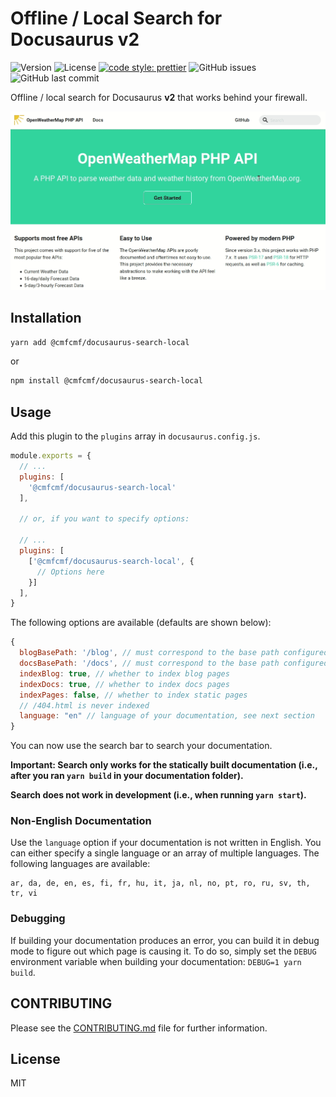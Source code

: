 # Offline / Local Search for Docusaurus v2

![Version](https://img.shields.io/npm/v/@cmfcmf/docusaurus-search-local?style=flat-square)
![License](https://img.shields.io/npm/l/@cmfcmf/docusaurus-search-local?style=flat-square)
[![code style: prettier](https://img.shields.io/badge/code_style-prettier-ff69b4.svg?style=flat-square)](https://github.com/prettier/prettier)
![GitHub issues](https://img.shields.io/github/issues/cmfcmf/docusaurus-search-local?style=flat-square)
![GitHub last commit](https://img.shields.io/github/last-commit/cmfcmf/docusaurus-search-local?style=flat-square)

Offline / local search for Docusaurus **v2** that works behind your firewall.

![Search in Action](docs/preview.gif)

## Installation

```bash
yarn add @cmfcmf/docusaurus-search-local
```

or

```bash
npm install @cmfcmf/docusaurus-search-local
```

## Usage

Add this plugin to the `plugins` array in `docusaurus.config.js`.

```js
module.exports = {
  // ...
  plugins: [
    '@cmfcmf/docusaurus-search-local'
  ],

  // or, if you want to specify options:

  // ...
  plugins: [
    ['@cmfcmf/docusaurus-search-local', {
      // Options here
    }]
  ],
}
```

The following options are available (defaults are shown below):

```js
{
  blogBasePath: '/blog', // must correspond to the base path configured for the blog plugin
  docsBasePath: '/docs', // must correspond to the base path configured for the docs plugin
  indexBlog: true, // whether to index blog pages
  indexDocs: true, // whether to index docs pages
  indexPages: false, // whether to index static pages
  // /404.html is never indexed
  language: "en" // language of your documentation, see next section
}
```

You can now use the search bar to search your documentation.

**Important: Search only works for the statically built documentation (i.e., after you ran `yarn build` in your documentation folder).**

**Search does **not** work in development (i.e., when running `yarn start`).**

### Non-English Documentation

Use the `language` option if your documentation is not written in English. You can either specify a single language or an array of multiple languages.
The following languages are available:

    ar, da, de, en, es, fi, fr, hu, it, ja, nl, no, pt, ro, ru, sv, th, tr, vi

### Debugging

If building your documentation produces an error, you can build it in debug mode to figure out
which page is causing it. To do so, simply set the `DEBUG` environment variable when building
your documentation: `DEBUG=1 yarn build`.

## CONTRIBUTING

Please see the [CONTRIBUTING.md](CONTRIBUTING.md) file for further information.

## License

MIT
